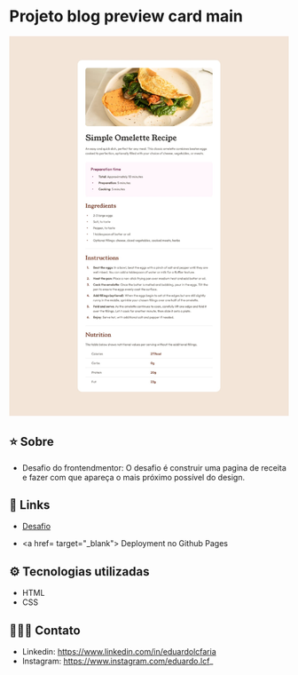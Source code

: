# Projeto blog preview card main


![Alt text](./src/design/desktop-design.jpg)


## ⭐ Sobre
 - Desafio do frontendmentor: O desafio é construir uma pagina de receita e fazer com que apareça o mais próximo possível do design.

 ## 🔗 Links
 
  - <a href= https://www.frontendmentor.io/challenges/recipe-page-KiTsR8QQKm target="_blank"> Desafio</a>

 - <a href= target="_blank"> Deployment no Github Pages</a>
 
 

## ⚙️ Tecnologias utilizadas

- HTML
- CSS

## 🧑🏻‍💻 Contato
- Linkedin: https://www.linkedin.com/in/eduardolcfaria
- Instagram: https://www.instagram.com/eduardo.lcf_